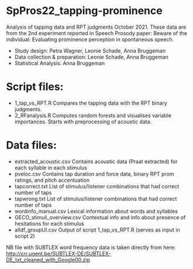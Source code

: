 # SpPros22_tapping-prominence

Analysis of tapping data and RPT judgments October 2021.
These data are from the 2nd experiment reported in Speech Prosody paper: Beware of the individual: Evaluating prominence perception in spontaneous speech.

* Study design: Petra Wagner, Leonie Schade, Anna Bruggeman
* Data collection & preparation: Leonie Schade, Anna Bruggeman
* Statistical Analysis: Anna Bruggeman

# Script files:
* 1_tap_vs_RPT.R Compares the tapping data with the RPT binary judgments. 
* 2_RFanalysis.R Computes random forests and visualises variable importances. Starts with preprocessing of acoustic data.

# Data files:
* extracted_acoustic.csv Contains acoustic data (Praat extracted) for each syllable in each stimulus
* pveloc.csv Contains tap duration and force data, binary RPT prom ratings, and pitch accentuation
* tapcorrect.txt List of stimulus/listener combinations that had correct number of taps
* tapwrong.txt List of stimulus/listener combinations that had correct number of taps
* wordinfo_manual.csv Lexical information about words and syllables 
* GECO_stimuli_overview.csv  Contextual info and info about presence of hesitations for each stimulus
* alldf_groupUI.csv Output of script 1_tap_vs_RPT.R (serves as input in script 2)

NB file with SUBTLEX word frequency data is taken directly from here: http://crr.ugent.be/SUBTLEX-DE/SUBTLEX-DE_txt_cleaned_with_Google00.zip
